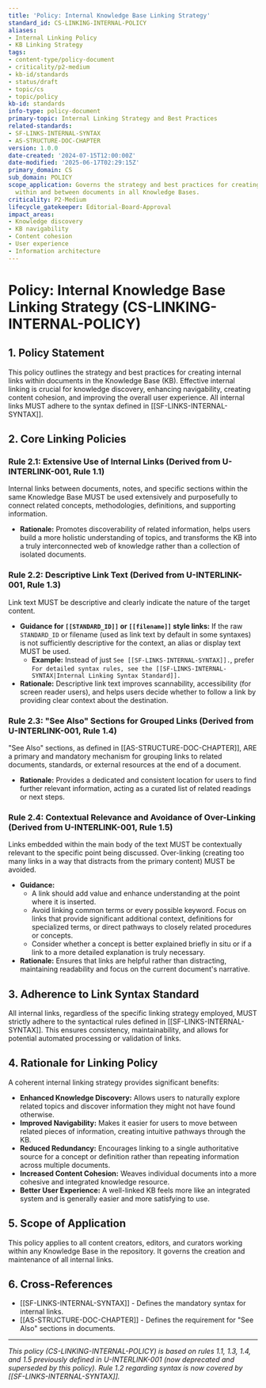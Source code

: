 ```yaml
---
title: 'Policy: Internal Knowledge Base Linking Strategy'
standard_id: CS-LINKING-INTERNAL-POLICY
aliases:
- Internal Linking Policy
- KB Linking Strategy
tags:
- content-type/policy-document
- criticality/p2-medium
- kb-id/standards
- status/draft
- topic/cs
- topic/policy
kb-id: standards
info-type: policy-document
primary-topic: Internal Linking Strategy and Best Practices
related-standards:
- SF-LINKS-INTERNAL-SYNTAX
- AS-STRUCTURE-DOC-CHAPTER
version: 1.0.0
date-created: '2024-07-15T12:00:00Z'
date-modified: '2025-06-17T02:29:15Z'
primary_domain: CS
sub_domain: POLICY
scope_application: Governs the strategy and best practices for creating internal links
  within and between documents in all Knowledge Bases.
criticality: P2-Medium
lifecycle_gatekeeper: Editorial-Board-Approval
impact_areas:
- Knowledge discovery
- KB navigability
- Content cohesion
- User experience
- Information architecture
---
```

# Policy: Internal Knowledge Base Linking Strategy (CS-LINKING-INTERNAL-POLICY)

## 1. Policy Statement

This policy outlines the strategy and best practices for creating internal links within documents in the Knowledge Base (KB). Effective internal linking is crucial for knowledge discovery, enhancing navigability, creating content cohesion, and improving the overall user experience. All internal links MUST adhere to the syntax defined in [[SF-LINKS-INTERNAL-SYNTAX]].

## 2. Core Linking Policies

### Rule 2.1: Extensive Use of Internal Links (Derived from U-INTERLINK-001, Rule 1.1)
Internal links between documents, notes, and specific sections within the same Knowledge Base MUST be used extensively and purposefully to connect related concepts, methodologies, definitions, and supporting information.
*   **Rationale:** Promotes discoverability of related information, helps users build a more holistic understanding of topics, and transforms the KB into a truly interconnected web of knowledge rather than a collection of isolated documents.

### Rule 2.2: Descriptive Link Text (Derived from U-INTERLINK-001, Rule 1.3)
Link text MUST be descriptive and clearly indicate the nature of the target content.
*   **Guidance for `[[STANDARD_ID]]` or `[[filename]]` style links:** If the raw `STANDARD_ID` or filename (used as link text by default in some syntaxes) is not sufficiently descriptive for the context, an alias or display text MUST be used.
    *   **Example:** Instead of just `See [[SF-LINKS-INTERNAL-SYNTAX]].`, prefer `For detailed syntax rules, see the [[SF-LINKS-INTERNAL-SYNTAX|Internal Linking Syntax Standard]].`
*   **Rationale:** Descriptive link text improves scannability, accessibility (for screen reader users), and helps users decide whether to follow a link by providing clear context about the destination.

### Rule 2.3: "See Also" Sections for Grouped Links (Derived from U-INTERLINK-001, Rule 1.4)
"See Also" sections, as defined in [[AS-STRUCTURE-DOC-CHAPTER]], ARE a primary and mandatory mechanism for grouping links to related documents, standards, or external resources at the end of a document.
*   **Rationale:** Provides a dedicated and consistent location for users to find further relevant information, acting as a curated list of related readings or next steps.

### Rule 2.4: Contextual Relevance and Avoidance of Over-Linking (Derived from U-INTERLINK-001, Rule 1.5)
Links embedded within the main body of the text MUST be contextually relevant to the specific point being discussed. Over-linking (creating too many links in a way that distracts from the primary content) MUST be avoided.
*   **Guidance:**
    *   A link should add value and enhance understanding at the point where it is inserted.
    *   Avoid linking common terms or every possible keyword. Focus on links that provide significant additional context, definitions for specialized terms, or direct pathways to closely related procedures or concepts.
    *   Consider whether a concept is better explained briefly in situ or if a link to a more detailed explanation is truly necessary.
*   **Rationale:** Ensures that links are helpful rather than distracting, maintaining readability and focus on the current document's narrative.

## 3. Adherence to Link Syntax Standard

All internal links, regardless of the specific linking strategy employed, MUST strictly adhere to the syntactical rules defined in [[SF-LINKS-INTERNAL-SYNTAX]]. This ensures consistency, maintainability, and allows for potential automated processing or validation of links.

## 4. Rationale for Linking Policy

A coherent internal linking strategy provides significant benefits:

*   **Enhanced Knowledge Discovery:** Allows users to naturally explore related topics and discover information they might not have found otherwise.
*   **Improved Navigability:** Makes it easier for users to move between related pieces of information, creating intuitive pathways through the KB.
*   **Reduced Redundancy:** Encourages linking to a single authoritative source for a concept or definition rather than repeating information across multiple documents.
*   **Increased Content Cohesion:** Weaves individual documents into a more cohesive and integrated knowledge resource.
*   **Better User Experience:** A well-linked KB feels more like an integrated system and is generally easier and more satisfying to use.

## 5. Scope of Application

This policy applies to all content creators, editors, and curators working within any Knowledge Base in the repository. It governs the creation and maintenance of all internal links.

## 6. Cross-References
- [[SF-LINKS-INTERNAL-SYNTAX]] - Defines the mandatory syntax for internal links.
- [[AS-STRUCTURE-DOC-CHAPTER]] - Defines the requirement for "See Also" sections in documents.

---
*This policy (CS-LINKING-INTERNAL-POLICY) is based on rules 1.1, 1.3, 1.4, and 1.5 previously defined in U-INTERLINK-001 (now deprecated and superseded by this policy). Rule 1.2 regarding syntax is now covered by [[SF-LINKS-INTERNAL-SYNTAX]].*

